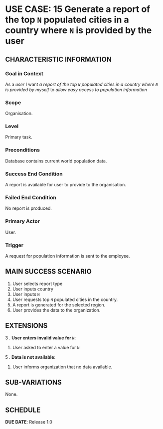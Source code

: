 # USE CASE: 15 Generate a report of the top `N` populated cities in a country where `N` is provided by the user

## CHARACTERISTIC INFORMATION

### Goal in Context

As a *user* I want *a report of the top `N` populated cities in a country where `N` is provided by myself* to *allow easy access to population information*

### Scope

Organisation.

### Level

Primary task.

### Preconditions

Database contains current world population data.

### Success End Condition

A report is available for user to provide to the organisation.

### Failed End Condition

No report is produced.

### Primary Actor

User.

### Trigger

A request for population information is sent to the employee.

## MAIN SUCCESS SCENARIO

1. User selects report type
2. User inputs country
3. User inputs `N`
4. User requests top `N` populated cities in the country.
5. A report is generated for the selected region.
6. User provides the data to the organization.

## EXTENSIONS

3  . **User enters invalid value for `N`**:
1. User asked to enter a value for `N`
   
5 . **Data is not available**:
1. User informs organization that no data available.

## SUB-VARIATIONS

None.

## SCHEDULE

**DUE DATE**: Release 1.0